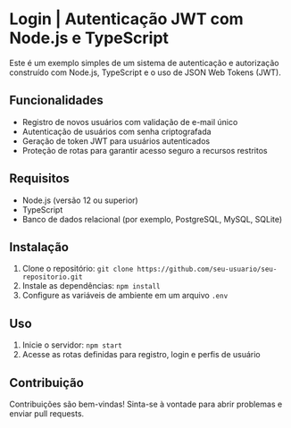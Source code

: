 

# Login | Autenticação JWT com Node.js e TypeScript

Este é um exemplo simples de um sistema de autenticação e autorização construído com Node.js, TypeScript e o uso de JSON Web Tokens (JWT).

## Funcionalidades

- Registro de novos usuários com validação de e-mail único
- Autenticação de usuários com senha criptografada
- Geração de token JWT para usuários autenticados
- Proteção de rotas para garantir acesso seguro a recursos restritos

## Requisitos

- Node.js (versão 12 ou superior)
- TypeScript
- Banco de dados relacional (por exemplo, PostgreSQL, MySQL, SQLite)

## Instalação

1. Clone o repositório: `git clone https://github.com/seu-usuario/seu-repositorio.git`
2. Instale as dependências: `npm install`
3. Configure as variáveis de ambiente em um arquivo `.env`

## Uso

1. Inicie o servidor: `npm start`
2. Acesse as rotas definidas para registro, login e perfis de usuário

## Contribuição

Contribuições são bem-vindas! Sinta-se à vontade para abrir problemas e enviar pull requests.
